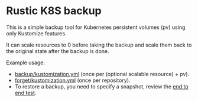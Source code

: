 # Rustic K8S backup

This is a simple backup tool for Kubernetes persistent volumes (pv) using only Kustomize features.

It can scale resources to 0 before taking the backup and scale them back to the original state after the backup is done.

Example usage:

- [backup/kustomization.yml](./.github/testpv/backup/kustomization.yml) (once per (optional scalable resource) + pv).
- [forget/kustomization.yml](./.github/testpv/forget/kustomization.yml) (once per repository).
- To restore a backup, you need to specify a snapshot, review the [end to end test](./.github/workflows/e2e.yml).

